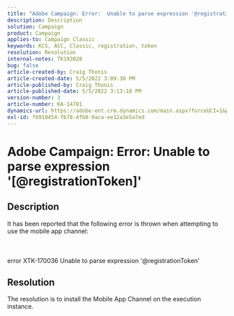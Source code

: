 ```yaml
---
title: "Adobe Campaign: Error:  Unable to parse expression '@registrationToken'"
description: Description
solution: Campaign
product: Campaign
applies-to: Campaign Classic
keywords: KCS, ACC, Classic, registration, token
resolution: Resolution
internal-notes: TK193028
bug: false
article-created-by: Craig Thonis
article-created-date: 5/5/2022 3:09:30 PM
article-published-by: Craig Thonis
article-published-date: 5/5/2022 3:13:18 PM
version-number: 3
article-number: KA-14701
dynamics-url: https://adobe-ent.crm.dynamics.com/main.aspx?forceUCI=1&pagetype=entityrecord&etn=knowledgearticle&id=e3a3c358-85cc-ec11-a7b5-6045bd00d995
exl-id: f6910454-fb78-4fb0-9aca-ee12a3e5a7ed
---
```

# Adobe Campaign: Error:  Unable to parse expression '[@registrationToken]'

## Description

It has been reported that the following error is thrown when attempting to use the mobile app channel:<br><br> <br><br>error XTK-170036 Unable to parse expression '@registrationToken'

## Resolution


The resolution is to install the Mobile App Channel on the execution instance.
